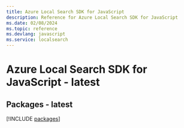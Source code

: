 ```yaml
---
title: Azure Local Search SDK for JavaScript
description: Reference for Azure Local Search SDK for JavaScript
ms.date: 02/08/2024
ms.topic: reference
ms.devlang: javascript
ms.service: localsearch
---
```

# Azure Local Search SDK for JavaScript - latest
## Packages - latest
[!INCLUDE [packages](local-search-index.md)]